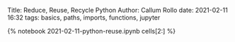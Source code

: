 Title: Reduce, Reuse, Recycle Python
Author: Callum Rollo
date: 2021-02-11 16:32
tags: basics, paths, imports, functions, jupyter

{% notebook 2021-02-11-python-reuse.ipynb cells[2:] %}